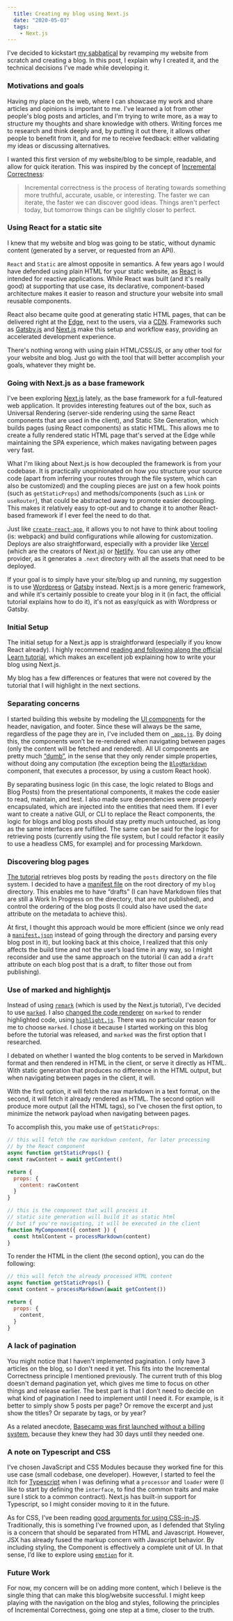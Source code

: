 ```yaml
---
  title: Creating my blog using Next.js
  date: "2020-05-03"
  tags:
    - Next.js
---
```


I've decided to kickstart [my sabbatical](/blog/on-sabbaticals) by revamping my website from scratch and creating a blog. In this post, I explain why I created it, and the technical decisions I've made while developing it.


### Motivations and goals

Having my place on the web, where I can showcase my work and share articles and opinions is important to me. I've learned a lot from other people's blog posts and articles, and I'm trying to write more, as a way to structure my thoughts and share knowledge with others. Writing forces me to research and think deeply and, by putting it out there, it allows other people to benefit from it, and for me to receive feedback: either validating my ideas or discussing alternatives.

I wanted this first version of my website/blog to be simple, readable, and allow for quick iteration. This was inspired by the concept of [Incremental Correctness](https://brianlovin.com/overthought/incrementally-correct-personal-websites):

> Incremental correctness is the process of iterating towards something more truthful, accurate, usable, or interesting. The faster we can iterate, the faster we can discover good ideas. Things aren't perfect today, but tomorrow things can be slightly closer to perfect.

### Using React for a static site

I knew that my website and blog was going to be static, without dynamic content (generated by a server, or requested from an API).

`React` and `Static` are almost opposite in semantics. A few years ago I would have defended using plain HTML for your static website, as [React](https://reactjs.org/) is intended for reactive applications. While React was built (and it's really good) at supporting that use case, its declarative, component-based architecture makes it easier to reason and structure your website into small reusable components.

React also became quite good at generating static HTML pages, that can be delivered right at the [Edge](https://en.m.wikipedia.org/wiki/Edge_computing), next to the users, via a [CDN](https://en.m.wikipedia.org/wiki/Content_delivery_network). Frameworks such as [Gatsby.js](https://gatsbyjs.com) and [Next.js](https://nextjs.com) make this setup and workflow easy, providing an accelerated development experience.

There's nothing wrong with using plain HTML/CSS/JS, or any other tool for your website and blog. Just go with the tool that will better accomplish your goals, whatever they might be.

### Going with Next.js as a base framework

I've been exploring [Next.js](https://nextjs.org) lately, as the base framework for a full-featured web application. It provides interesting features out of the box, such as Universal Rendering (server-side rendering using the same React components that are used in the client), and Static Site Generation, which builds pages (using React components) as static HTML. This allows me to create a fully rendered static HTML page that's served at the Edge while maintaining the SPA experience, which makes navigating between pages very fast.

What I'm liking about Next.js is how decoupled the framework is from your codebase. It is practically unopinionated on how you structure your source code (apart from inferring your routes through the file system, which can also be customized) and the coupling pieces are just on a few hook points (such as `getStaticProps`) and methods/components (such as `Link` or `useRouter`), that could be abstracted away to promote easier decoupling. This makes it relatively easy to opt-out and to change it to another React-based framework if I ever feel the need to do that.

Just like [`create-react-app`](https://create-react-app.dev/), it allows you to not have to think about tooling (is: webpack) and build configurations while allowing for customization. Deploys are also straightforward, especially with a provider like [Vercel](https://vercel.com) (which are the creators of Next.js) or [Netlify](https://www.netlify.com). You can use any other provider, as it generates a `.next` directory with all the assets that need to be deployed.

If your goal is to simply have your site/blog up and running, my suggestion is to use [Wordpress](https://wordpress.com/) or [Gatsby](https://www.gatsbyjs.org/) instead. Next.js is a more generic framework, and while it's certainly possible to create your blog in it (in fact, the official tutorial explains how to do it), it's not as easy/quick as with Wordpress or Gatsby.

### Initial Setup

The initial setup for a Next.js app is straightforward (especially if you know React already). I highly recommend [reading and following along the official Learn tutorial](https://nextjs.org/learn/), which makes an excellent job explaining how to write your blog using Next.js.

My blog has a few differences or features that were not covered by the tutorial that I will highlight in the next sections.

### Separating concerns

I started building this website by modeling the [UI components](https://github.com/jportela/www-joaoportela/tree/89fd78b813fd5f46f898dff00ce6cf6522c58db0/components) for the header, navigation, and footer. Since these will always be the same, regardless of the page they are in, I've included them on [`_app.js`](https://nextjs.org/docs/advanced-features/custom-app). By doing this, the components won’t be re-rendered when navigating between pages (only the content will be fetched and rendered). All UI components are pretty much [“dumb”](https://medium.com/@dan_abramov/smart-and-dumb-components-7ca2f9a7c7d0), in the sense that they only render simple properties, without doing any computation (the exception being the [`BlogMarkdown`](https://github.com/jportela/www-joaoportela/blob/89fd78b813fd5f46f898dff00ce6cf6522c58db0/components/blog/markdown.js) component, that executes a processor, by using a custom React hook).

By separating business logic (in this case, the logic related to Blogs and Blog Posts) from the presentational components, it makes the code easier to read, maintain, and test. I also made sure dependencies were properly encapsulated, which are injected into the entities that need them. If I ever want to create a native GUI, or CLI to replace the React components, the logic for blogs and blog posts should stay pretty much untouched, as long as the same interfaces are fulfilled. The same can be said for the logic for retrieving posts (currently using the file system, but I could refactor it easily to use a headless CMS, for example) and for processing Markdown.


### Discovering blog pages

[The tutorial](https://nextjs.org/learn/basics/data-fetching/implement-getstaticprops) retrieves blog posts by reading the `posts` directory on the file system. I decided to have a [manifest file](https://github.com/jportela/www-joaoportela/blob/89fd78b813fd5f46f898dff00ce6cf6522c58db0/blog/manifest.json) on the root directory of my `blog` directory. This enables me to have “drafts” (I can have Markdown files that are still a Work In Progress on the directory, that are not published), and control the ordering of the blog posts (I could also have used the `date` attribute on the metadata to achieve this).

At first, I thought this approach would be more efficient (since we only read a [`manifest.json`](https://github.com/jportela/www-joaoportela/blob/89fd78b813fd5f46f898dff00ce6cf6522c58db0/blog/manifest.json) instead of going through the directory and parsing every blog post in it), but looking back at this choice, I realized that this only affects the build time and not the user’s load time in any way, so I might reconsider and use the same approach on the tutorial (I can add a `draft` attribute on each blog post that is a draft, to filter those out from publishing). 

### Use of marked and highlightjs

Instead of using [`remark`](https://github.com/gnab/remark) (which is used by the Next.js tutorial), I've decided to use [`marked`](https://github.com/markedjs/marked). I also [changed the code renderer](https://github.com/jportela/www-joaoportela/blob/89fd78b813fd5f46f898dff00ce6cf6522c58db0/src/processors/markdown.js) on `marked` to render highlighted code, using [`highlight.js`](https://highlightjs.org/). There was no particular reason for me to choose `marked`. I chose it because I started working on this blog before the tutorial was released, and `marked` was the first option that I researched.

I debated on whether I wanted the blog contents to be served in Markdown format and then rendered in HTML in the client, or serve it directly as HTML. With static generation that produces no difference in the HTML output, but when navigating between pages in the client, it will.

With the first option, it will fetch the raw markdown in a text format, on the second, it will fetch it already rendered as HTML. The second option will produce more output (all the HTML tags), so I've chosen the first option, to minimize the network payload when navigating between pages.

To accomplish this, you make use of `getStaticProps`:

```js
// this will fetch the raw markdown content, for later processing
// by the React component
async function getStaticProps() {
const rawContent = await getContent()

return {
  props: {
    content: rawContent
  }
}

// this is the component that will process it
// static site generation will build it as static html
// but if you're navigating, it will be executed in the client
function MyComponent({ content }) {
  const htmlContent = processMarkdown(content)
}

```

To render the HTML in the client (the second option), you can do the following:

```js
// this will fetch the already processed HTML content
async function getStaticProps() {
const content = processMarkdown(await getContent())

return {
  props: {
    content,
  }
}
```

### A lack of pagination

You might notice that I haven't implemented pagination. I only have 3 articles on the blog, so I don't need it yet. This fits into the Incremental Correctness principle I mentioned previously. The current truth of this blog doesn't demand pagination yet, which gives me time to focus on other things and release earlier. The best part is that I don’t need to decide on what kind of pagination I need to implement until I need it. For example, is it better to simply show 5 posts per page? Or remove the excerpt and just show the titles? Or separate by tags, or by year?

As a related anecdote, [Basecamp was first launched without a billing system](https://basecamp.com/gettingreal/04.3-its-a-problem-when-its-a-problem), because they knew they had 30 days until they needed one.

### A note on Typescript and CSS

I’ve chosen JavaScript and CSS Modules because they worked fine for this use case (small codebase, one developer). However, I started to feel the itch for [Typescript](https://www.typescriptlang.org/) when I was defining what a `processor` and `loader` were (I like to start by defining the `interface`, to find the common traits and make sure I stick to a common contract). Next.js has built-in support for Typescript, so I might consider moving to it in the future.

As for CSS, I’ve been reading [good arguments for using CSS-in-JS](https://sebastienlorber.com/atomic-css-in-js). Traditionally, this is something I’ve frowned upon, as I defended that Styling is a concern that should be separated from HTML and Javascript. However, JSX has already fused the markup concern with Javascript behavior. By including styling, the Component is effectively a complete unit of UI. In that sense, I’d like to explore using [`emotion`](https://github.com/emotion-js/emotion) for it.

### Future Work

For now, my concern will be on adding more content, which I believe is the single thing that can make this blog/website successful. I might keep playing with the navigation on the blog and styles, following the principles of Incremental Correctness, going one step at a time, closer to the truth.